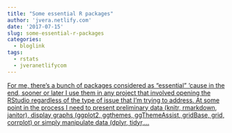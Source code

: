 ```yaml
---
title: "Some essential R packages"
author: 'jvera.netlify.com'
date: '2017-07-15'
slug: some-essential-r-packages
categories:
  - bloglink
tags:
  - rstats
  - jveranetlifycom
---
```


[For me, there’s a bunch of packages considered as “essential” ‘cause in the end, sooner or later I use them in any project that involved opening the RStudio regardless of the type of issue that I’m trying to address. At some point in the process I need to present preliminary data (knitr, rmarkdown, janitor), display graphs (ggplot2, ggthemes, ggThemeAssist, gridBase, grid, corrplot) or simply manipulate data (dplyr, tidyr,...<click to read more>](http://jvera.netlify.com/post/2017/07/15/some-essential-r-packages/)

